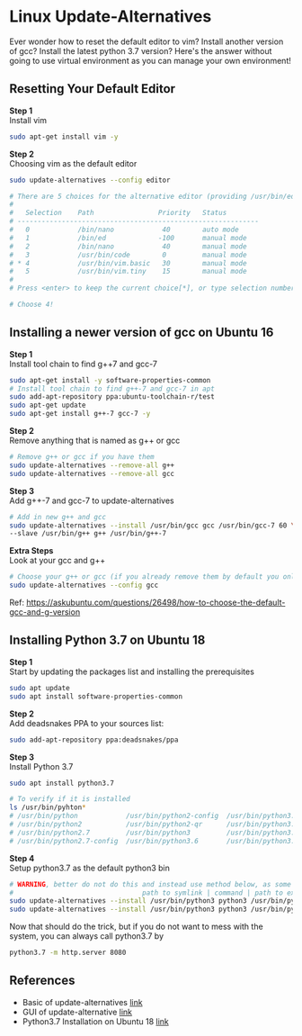 # Linux Update-Alternatives

Ever wonder how to reset the default editor to vim? Install another version of gcc? Install the latest python 3.7 version? Here's the answer without going to use virtual environment as you can manage your own environment!

## Resetting Your Default Editor

**Step 1**  
Install vim  
```bash
sudo apt-get install vim -y
```

**Step 2**  
Choosing vim as the default editor  
```bash
sudo update-alternatives --config editor

# There are 5 choices for the alternative editor (providing /usr/bin/editor).
# 
#   Selection    Path                Priority   Status
# ------------------------------------------------------------
#   0            /bin/nano            40        auto mode
#   1            /bin/ed             -100       manual mode
#   2            /bin/nano            40        manual mode
#   3            /usr/bin/code        0         manual mode
# * 4            /usr/bin/vim.basic   30        manual mode
#   5            /usr/bin/vim.tiny    15        manual mode
# 
# Press <enter> to keep the current choice[*], or type selection number: 

# Choose 4!
```

## Installing a newer version of gcc on Ubuntu 16

**Step 1**  
Install tool chain to find g++7 and gcc-7
```bash
sudo apt-get install -y software-properties-common
# Install tool chain to find g++-7 and gcc-7 in apt
sudo add-apt-repository ppa:ubuntu-toolchain-r/test
sudo apt-get update
sudo apt-get install g++-7 gcc-7 -y
```

**Step 2**  
Remove anything that is named as g++ or gcc  
```bash
# Remove g++ or gcc if you have them
sudo update-alternatives --remove-all g++
sudo update-alternatives --remove-all gcc
```

**Step 3**  
Add g++-7 and gcc-7 to update-alternatives  
```bash
# Add in new g++ and gcc
sudo update-alternatives --install /usr/bin/gcc gcc /usr/bin/gcc-7 60 \
--slave /usr/bin/g++ g++ /usr/bin/g++-7
```

**Extra Steps**  
Look at your gcc and g++  
```bash
# Choose your g++ or gcc (if you already remove them by default you only have one gcc)
sudo update-alternatives --config gcc
```

Ref: https://askubuntu.com/questions/26498/how-to-choose-the-default-gcc-and-g-version

## Installing Python 3.7 on Ubuntu 18

**Step 1**  
Start by updating the packages list and installing the prerequisites  
```bash
sudo apt update
sudo apt install software-properties-common
```

**Step 2**  
Add deadsnakes PPA to your sources list:  
```bash
sudo add-apt-repository ppa:deadsnakes/ppa
```

**Step 3**  
Install Python 3.7  
```bash
sudo apt install python3.7

# To verify if it is installed
ls /usr/bin/pyhton*
# /usr/bin/python            /usr/bin/python2-config  /usr/bin/python3.6-config   /usr/bin/python3.7m       /usr/bin/python-config
# /usr/bin/python2           /usr/bin/python2-qr      /usr/bin/python3.6m         /usr/bin/python3-config
# /usr/bin/python2.7         /usr/bin/python3         /usr/bin/python3.6m-config  /usr/bin/python3m
# /usr/bin/python2.7-config  /usr/bin/python3.6       /usr/bin/python3.7          /usr/bin/python3m-config
```

**Step 4**  
Setup python3.7 as the default python3 bin  
```bash
# WARNING, better do not do this and instead use method below, as some dependecies still depend on python3.6
#                                path to symlink | command | path to executable | priority value
sudo update-alternatives --install /usr/bin/python3 python3 /usr/bin/python3.7 80
sudo update-alternatives --install /usr/bin/python3 python3 /usr/bin/python3.6 10
```

Now that should do the trick, but if you do not want to mess with the system, you can always call python3.7 by  
```bash
python3.7 -m http.server 8080
```

## References

- Basic of update-alternatives [link](https://www.youtube.com/watch?v=cC9GeDNDjjM)
- GUI of update-alternative [link](https://www.youtube.com/watch?v=cC9GeDNDjjM)
- Python3.7 Installation on Ubuntu 18 [link](https://linuxize.com/post/how-to-install-python-3-7-on-ubuntu-18-04/)
